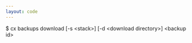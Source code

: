 ```yaml
---
layout: code
---
```


$ cx backups download [-s &lt;stack&gt;] [-d &lt;download directory&gt;] &lt;backup id&gt;
